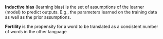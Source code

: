 **Inductive bias** (learning bias) is the set of assumptions of the learner (model) to predict outputs. E.g., the parameters learned on the training data as well as the prior assumptions.

**Fertility** is the propensity for a word to be translated as a consistent number of words in the other language

